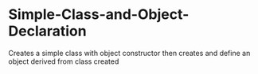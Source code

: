# Simple-Class-and-Object-Declaration
Creates a simple class with object constructor then creates and define an object derived from class created
